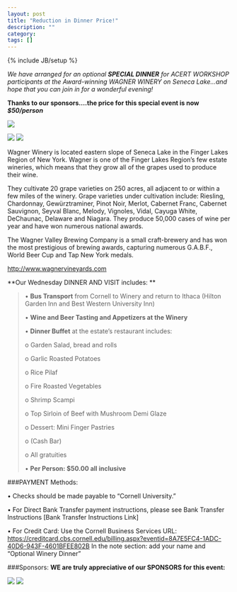 ```yaml
---
layout: post
title: "Reduction in Dinner Price!"
description: ""
category: 
tags: []
---
```

{% include JB/setup %}

*We have arranged for an optional* ***SPECIAL DINNER***
*for ACERT WORKSHOP participants at the Award-winning WAGNER WINERY on Seneca Lake…and hope that you can join in for a wonderful evening!*

**Thanks to our sponsors….the price for this special event is now**
***\$50/person***

![]({{site.baseurl}}/assets/wagner.jpg)

![]({{site.baseurl}}/assets/field_wagner.jpg) ![]({{site.baseurl}}/assets/house_wagner.png)

Wagner Winery is located eastern slope of Seneca Lake in the Finger
Lakes Region of New York. Wagner is one of the Finger Lakes Region’s few
estate wineries, which means that they grow all of the grapes used to
produce their wine.

They cultivate 20 grape varieties on 250 acres, all adjacent to or
within a few miles of the winery. Grape varieties under cultivation
include: Riesling, Chardonnay, Gewürztraminer, Pinot Noir, Merlot,
Cabernet Franc, Cabernet Sauvignon, Seyval Blanc, Melody, Vignoles,
Vidal, Cayuga White, DeChaunac, Delaware and Niagara. They produce
50,000 cases of wine per year and have won numerous national awards.

The Wagner Valley Brewing Company is a small craft-brewery and has won
the most prestigious of brewing awards, capturing numerous G.A.B.F.,
World Beer Cup and Tap New York medals.

<http://www.wagnervineyards.com>



**Our Wednesday DINNER AND VISIT includes: **

> • **Bus Transport** from Cornell to Winery and return to
> Ithaca (Hilton Garden Inn and Best Western University Inn)
>
> • **Wine and Beer Tasting and Appetizers at the Winery**
>
> • **Dinner Buffet** at the estate’s restaurant includes:
>
> o Garden Salad, bread and rolls 
>
> o Garlic Roasted Potatoes
>
> o Rice Pilaf
>
> o Fire Roasted Vegetables
>
> o Shrimp Scampi
>
> o Top Sirloin of Beef with Mushroom Demi Glaze
>
> o Dessert: Mini Finger Pastries
>
> o (Cash Bar)
>
> o All gratuities
>
> • **Per Person: \$50.00 all inclusive**

###PAYMENT Methods:

• Checks should be made payable to “Cornell University.”

• For Direct Bank Transfer payment instructions, please see
Bank Transfer Instructions [Bank Transfer Instructions Link]

• For Credit Card: Use the Cornell Business Services URL:
<https://creditcard.cbs.cornell.edu/billing.aspx?eventid=8A7E5FC4-1ADC-40D6-943F-4601BFEE802B>
In the note section: add your name and “Optional Winery Dinner”

###Sponsors:
**WE are truly appreciative of our SPONSORS for this event:**

![]({{site.baseurl}}/assets/bruker.jpg) ![]({{site.baseurl}}/assets/avanti.png)

